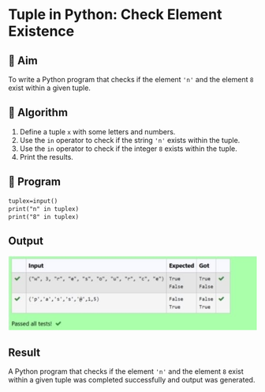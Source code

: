 # Tuple in Python: Check Element Existence

## 🎯 Aim
To write a Python program that checks if the element `'n'` and the element `8` exist within a given tuple.

## 🧠 Algorithm
1. Define a tuple `x` with some letters and numbers.
2. Use the `in` operator to check if the string `'n'` exists within the tuple.
3. Use the `in` operator to check if the integer `8` exists within the tuple.
4. Print the results.

## 🧾 Program
```
tuplex=input()
print("n" in tuplex)
print("8" in tuplex)
```

## Output
![alt text](c35.jpg)

## Result
A Python program that checks if the element `'n'` and the element `8` exist within a given tuple was completed successfully and output was generated.